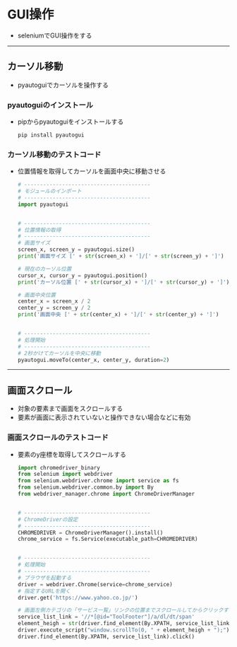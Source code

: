 # GUI操作

* seleniumでGUI操作をする

---

## カーソル移動

* pyautoguiでカーソルを操作する

### pyautoguiのインストール

* pipからpyautoguiをインストールする

  ```cmd
  pip install pyautogui
  ```

### カーソル移動のテストコード

* 位置情報を取得してカーソルを画面中央に移動させる

  ```python
  # ----------------------------------------
  # モジュールのインポート
  # ----------------------------------------
  import pyautogui


  # ----------------------------------------
  # 位置情報の取得
  # ----------------------------------------
  # 画面サイズ
  screen_x, screen_y = pyautogui.size()
  print('画面サイズ [' + str(screen_x) + ']/[' + str(screen_y) + ']')

  # 現在のカーソル位置
  cursor_x, cursor_y = pyautogui.position()
  print('カーソル位置 [' + str(cursor_x) + ']/[' + str(cursor_y) + ']')

  # 画面中央位置
  center_x = screen_x / 2
  center_y = screen_y / 2
  print('画面中央 [' + str(center_x) + ']/[' + str(center_y) + ']')


  # ----------------------------------------
  # 処理開始
  # ----------------------------------------
  # 2秒かけてカーソルを中央に移動
  pyautogui.moveTo(center_x, center_y, duration=2)
  ```

---

## 画面スクロール

* 対象の要素まで画面をスクロールする
* 要素が画面に表示されていないと操作できない場合などに有効

### 画面スクロールのテストコード

* 要素のy座標を取得してスクロールする

  ```python
  import chromedriver_binary
  from selenium import webdriver
  from selenium.webdriver.chrome import service as fs
  from selenium.webdriver.common.by import By
  from webdriver_manager.chrome import ChromeDriverManager


  # ----------------------------------------
  # ChromeDriverの設定
  # ----------------------------------------
  CHROMEDRIVER = ChromeDriverManager().install()
  chrome_service = fs.Service(executable_path=CHROMEDRIVER)


  # ----------------------------------------
  # 処理開始
  # ----------------------------------------
  # ブラウザを起動する
  driver = webdriver.Chrome(service=chrome_service)
  # 指定するURLを開く
  driver.get('https://www.yahoo.co.jp/')

  # 画面左側カテゴリの「サービス一覧」リンクの位置までスクロールしてからクリックする
  service_list_link = '//*[@id="ToolFooter"]/a/dl/dt/span'
  element_heigh = str(driver.find_element(By.XPATH, service_list_link).location['y'])
  driver.execute_script("window.scrollTo(0, " + element_heigh + ");")
  driver.find_element(By.XPATH, service_list_link).click()
  ```
